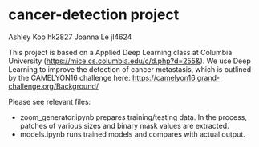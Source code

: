 # cancer-detection project
Ashley Koo hk2827
Joanna Le jl4624

This project is based on a Applied Deep Learning class at Columbia University (https://mice.cs.columbia.edu/c/d.php?d=255&). We use Deep Learning to improve the detection of cancer metastasis, which is outlined by the CAMELYON16 challenge here: https://camelyon16.grand-challenge.org/Background/

Please see relevant files:
* zoom_generator.ipynb prepares training/testing data. In the process, patches of various sizes and binary mask values are extracted.
* models.ipynb runs trained models and compares with actual output. 
